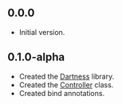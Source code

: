 ## 0.0.0

- Initial version.

## 0.1.0-alpha

- Created the [Dartness](https://ricardorb.github.io/dartness/) library.
- Created the [Controller](https://ricardorb.github.io/dartness/docs/controller.html) class.
- Created bind annotations.